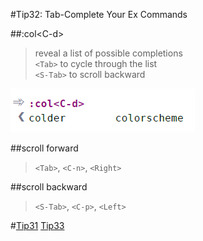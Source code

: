 #Tip32: Tab-Complete Your Ex Commands  
  
##:col&lt;C-d&gt;  
>reveal a list of possible completions  
>`<Tab>` to cycle through the list  
>`<S-Tab>` to scroll backward  
  
![tip32_1](images/tip32_1.png)  
      
  
##scroll forward  
>`<Tab>`, `<C-n>`, `<Right>`  
  
##scroll backward  
>`<S-Tab>`, `<C-p>`, `<Left>`  
  
#[Tip31](tip31.md) [Tip33](tip33.md)
